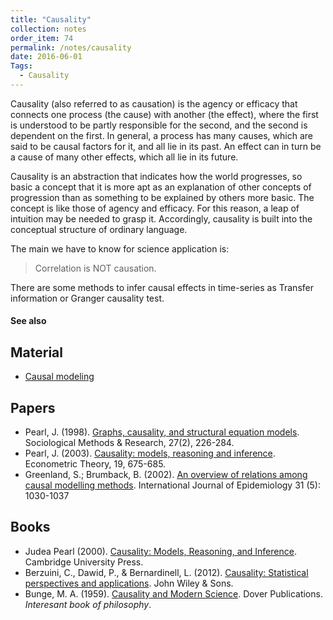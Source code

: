 ```yaml
---
title: "Causality"
collection: notes
order_item: 74
permalink: /notes/causality
date: 2016-06-01
Tags:
  - Causality
---
```


Causality (also referred to as causation) is the agency or efficacy that connects one process (the cause) with another (the effect), where the first is understood to be partly responsible for the second, and the second is dependent on the first. In general, a process has many causes, which are said to be causal factors for it, and all lie in its past. An effect can in turn be a cause of many other effects, which all lie in its future.

Causality is an abstraction that indicates how the world progresses, so basic a concept that it is more apt as an explanation of other concepts of progression than as something to be explained by others more basic. The concept is like those of agency and efficacy. For this reason, a leap of intuition may be needed to grasp it. Accordingly, causality is built into the conceptual structure of ordinary language.

The main we have to know for science application is:
> Correlation is NOT causation.

There are some methods to infer causal effects in time-series as Transfer information or Granger causality test.


#### See also



## Material
* [Causal modeling](http://philpapers.org/browse/causal-modeling)


## Papers
* Pearl, J. (1998). [Graphs, causality, and structural equation models](ftp://magix.ucla.edu/pub/stat_ser/r253-reprint.pdf). Sociological Methods & Research, 27(2), 226-284.
* Pearl, J. (2003). [Causality: models, reasoning and inference](http://bayes.cs.ucla.edu/BOOK-2K/neuberg-review.pdf). Econometric Theory, 19, 675-685.
* Greenland, S.; Brumback, B. (2002). [An overview of relations among causal modelling methods](http://ije.oxfordjournals.org/content/31/5/1030). International Journal of Epidemiology 31 (5): 1030-1037


## Books
* Judea Pearl (2000). [Causality: Models, Reasoning, and Inference](https://www.goodreads.com/book/show/174276.Causality). Cambridge University Press.
* Berzuini, C., Dawid, P., & Bernardinell, L. (2012). [Causality: Statistical perspectives and applications](https://www.goodreads.com/book/show/16350345-causality). John Wiley & Sons.
* Bunge, M. A. (1959). [Causality and Modern Science](https://www.goodreads.com/book/show/1544763.Causality_and_Modern_Science). Dover Publications.   *Interesant book of philosophy*.


